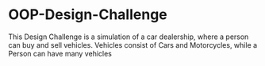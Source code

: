 # OOP-Design-Challenge

This Design Challenge is a simulation of a car dealership, where a person can buy and sell vehicles. 
Vehicles consist of Cars and Motorcycles, while a Person can have many vehicles